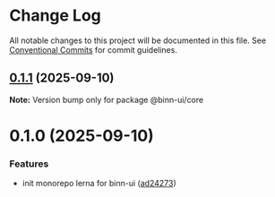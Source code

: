 # Change Log

All notable changes to this project will be documented in this file.
See [Conventional Commits](https://conventionalcommits.org) for commit guidelines.

## [0.1.1](https://github.com/ntcbinh/binn-ui/compare/@binn-ui/core@0.1.0...@binn-ui/core@0.1.1) (2025-09-10)

**Note:** Version bump only for package @binn-ui/core





# 0.1.0 (2025-09-10)


### Features

* init monorepo lerna for binn-ui ([ad24273](https://github.com/ntcbinh/binn-ui/commit/ad24273a0fda123b64e9afbd1b3ae69c0ffa73d5))
